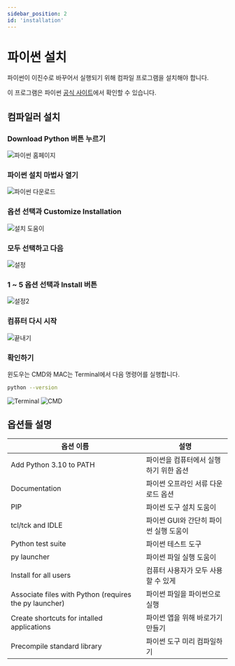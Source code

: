 ```yaml
---
sidebar_position: 2
id: 'installation'
---
```


# 파이썬 설치

파이썬이 이진수로 바꾸어서 실행되기 위해 컴파일 프로그램을 설치해야 합니다.

이 프로그램은 파이썬 [공식 사이트](https://www.python.org/downloads/)에서 확인할 수 있습니다.

## 컴파일러 설치

### Download Python 버튼 누르기

![파이썬 홈페이지](/img/python/installation/download_python_button.png)

### 파이썬 설치 마법사 열기

![파이썬 다운로드](/img/python/installation/download_python_box.png)

### 옵션 선택과 Customize Installation

![설치 도움이](/img/python/installation/option_customize_installation.png)

### 모두 선택하고 다음

![설정](/img/python/installation/optional_feat.png)

### 1 ~ 5 옵션 선택과 Install 버튼

![설정2](/img/python/installation/advanced_options.png)

### 컴퓨터 다시 시작

![끝내기](/img/python/installation/setup_finished.png)

### 확인하기

윈도우는 CMD와 MAC는 Terminal에서 다음 명령어를 실행합니다.

```sh
python --version
```

![Terminal](/img/python/installation/mac-terminal.jpg)
![CMD](/img/python/installation/window-cmd.png)

## 옵션들 설명

| 옵션 이름                                              | 설명                                   |
| ------------------------------------------------------ | -------------------------------------- |
| Add Python 3.10 to PATH                                | 파이썬을 컴퓨터에서 실행하기 위한 옵션 |
| Documentation                                          | 파이썬 오프라인 서류 다운로드 옵션     |
| PIP                                                    | 파이썬 도구 설치 도움이                |
| tcl/tck and IDLE                                       | 파이썬 GUI와 간단히 파이썬 실행 도움이 |
| Python test suite                                      | 파이썬 테스트 도구                     |
| py launcher                                            | 파이썬 파일 실행 도움이                |
| Install for all users                                  | 컴퓨터 사용자가 모두 사용할 수 있게    |
| Associate files with Python (requires the py launcher) | 파이썬 파일을 파이썬으로 실행          |
| Create shortcuts for intalled applications             | 파이썬 앱을 위해 바로가기 만들기       |
| Precompile standard library                            | 파이썬 도구 미리 컴파일하기            |

